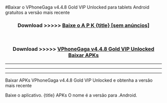 #Baixar o VPhoneGaga v4.4.8 Gold VIP Unlocked   para tablets Android gratuitos a versão mais recente


<div align="center">
<h3>Download >>>>> <a href="https://pt-web.web.app/?pt= {title}">Baixe o A P K {title} [sem anúncios]</a></h3><br>

<h3>Download >>>>> <a href="https://pt-web.web.app/?pt= {title}">VPhoneGaga v4.4.8 Gold VIP Unlocked  Baixar APKs</a></h3>
</div>

----------------------------------------------------------

----------------------------------------------------------

----------------------------------------------------------

Baixar APKs VPhoneGaga v4.4.8 Gold VIP Unlocked  e obtenha a versão mais recente

Baixe o aplicativo. {title} APKs O nome é a versão para .Android.


